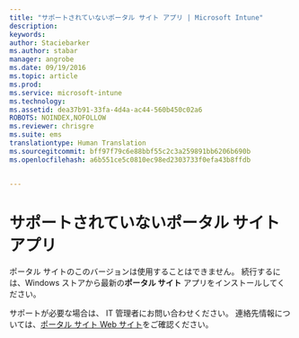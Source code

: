 ```yaml
---
title: "サポートされていないポータル サイト アプリ | Microsoft Intune"
description: 
keywords: 
author: Staciebarker
ms.author: stabar
manager: angrobe
ms.date: 09/19/2016
ms.topic: article
ms.prod: 
ms.service: microsoft-intune
ms.technology: 
ms.assetid: dea37b91-33fa-4d4a-ac44-560b450c02a6
ROBOTS: NOINDEX,NOFOLLOW
ms.reviewer: chrisgre
ms.suite: ems
translationtype: Human Translation
ms.sourcegitcommit: bff97f79c6e88bbf55c2c3a259891bb6206b690b
ms.openlocfilehash: a6b551ce5c0810ec98ed2303733f0efa43b8ffdb


---
```


# サポートされていないポータル サイト アプリ
ポータル サイトのこのバージョンは使用することはできません。 続行するには、Windows ストアから最新の**ポータル サイト** アプリをインストールしてください。


サポートが必要な場合は、 IT 管理者にお問い合わせください。 連絡先情報については、[ポータル サイト Web サイト](http://portal.manage.microsoft.com)をご確認ください。



<!--HONumber=Sep16_HO3-->


